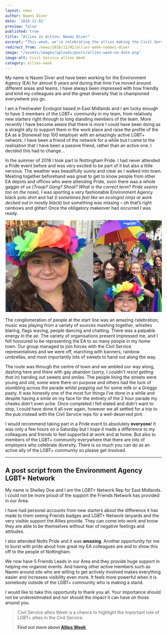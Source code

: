 ```yaml
---
layout: news
author: Naomi Diver 
date: '2018-11-02'
preview: false
published: true
title: "Allies in Action: Naomi Diver"
excerpt: "This week, we’re celebrating the allies making the Civil Service a great place to work for LGBT+ people. Naomi works for the Environment Agency, and in this post, tells us about why she took part in Pride as an ally."
redirect_from: /news/2018/11/02/allies-week-naomni-diver
image: "/assets/images/uploads/posts/allies-week-no-date.png"
image-alt: Civil Service allies Week
category: allies-week
---
```


My name is Naomi Diver and have been working for the Environment Agency (EA) for almost 6 years and during that time I’ve moved around different areas and teams. I have always been impressed with how friendly and kind my colleagues are and the great diversity that is championed everywhere you go.

I am a Freshwater Ecologist based in East Midlands and I am lucky enough to have 3 members of the LGBT+ community in my team, from relatively new starters right through to long standing members of the team. More recently I have become aware that there is more I could have been doing as a straight ally to support them in the work place and raise the profile of the EA as a Stonewall top 100 employer with an amazingly active LGBT+ network. I have been a friend of the network for a while but I came to the realisation that I have been a passive friend, rather than an active one. I decided this had to change…

In the summer of 2018 I took part in Nottingham Pride. I had never attended a Pride event before and was very excited to be part of it but also a little nervous. The weather was beautifully sunny and clear as I walked into town. Meeting together beforehand was great to get to know people from other EA depots and offices who were attending Pride, soon there was a whole gaggle of us (*Troop? Gang? Shoal? What is the correct term? Pride seems too on the nose*). I was sporting a very fashionable Environment Agency black polo shirt and hat (*I sometimes feel like an ecologist ninja at work decked out in mostly black*) but something was missing – oh that’s right rainbows and glitter! Once the obligatory makeover had occurred I was ready. 

![Naomi and EA colleagues at Pride](/assets/images/uploads/posts/allies-week-naomi-diver.png "Naomi and EA colleagues at Pride")

The conglomeration of people at the start line was an amazing celebration; music was playing from a variety of sources mashing together, whistles blaring, flags waving, people dancing and chatting. There was a palpable energy in the air. The variety of organisations present impressed me, and I felt honoured to be representing the EA to so many people in my home town. Our group managed to join forces with the Civil Service representatives and we were off, marching with banners, rainbow umbrellas, and most importantly lots of sweets to hand out along the way. 

The route was through the centre of town and we ambled our way along, dashing here and there with gay abandon (*sorry, I couldn’t resist getting that in*) handing out sweets and smiles. The people lining the streets were young and old, some were there on purpose and others had the luck of stumbling across the parade whilst popping out for some milk or a Greggs pasty. It was honestly one of the most fun things I’ve done in a while and despite having a smile on my face for the entirety of the 2 hour parade my cheeks didn’t even ache. Once completed I felt elated and didn’t want to stop, I could have done it all over again, however we all settled for a trip to the pub instead with the Civil Service reps for a well-deserved pint. 

I would recommend taking part in a Pride event to absolutely **everyone**! It was only a few hours on a Saturday but I hope it made a difference to my colleagues and friends to feel supported at work and at home. But also to members of the LGBT+ community everywhere that there are lots of employers who celebrate diversity. There is so much you can do as an active ally of the LGBT+ community so please get involved.

---

## A post script from the Environment Agency LGBT+ Network

My name is Shelley Doe and I am the LGBT+ Network Rep for East Midlands. I could not be more proud of the support the Friends Network has provided in our Area. 

I have had personal accounts from new starters about the difference it has made to them seeing Friends badges and LGBT+ Network lanyards and the very visible support the Allies provide. They can come into work and know they are able to be themselves without fear of negative feelings and attitudes. 

I also attended Notts Pride and it was **amazing**. Another opportunity for me to burst with pride about how great my EA colleagues are and to show this off to the people of Nottingham. 

We now have 5 Friends Leads in our Area and they provide huge support in helping me organise events. And having other active members such as Naomi around site who are willing to get actively involved makes everything easier and increases visibility even more. It feels more powerful when it is somebody outside of the LGBT+ community who is making a stand. 

I would like to take this opportunity to thank you all. Your importance should not be underestimated and nor should the impact it can have on those around you.

> Civil Service allies Week is a chance to highlight the important role of LGBT+ allies in the Civil Service. 
>
> **Find out more about [Allies Week](/allies-week)**